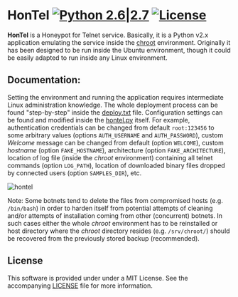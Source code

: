 # HonTel [![Python 2.6|2.7](https://img.shields.io/badge/python-2.6|2.7-yellow.svg)](https://www.python.org/) [![License](https://img.shields.io/badge/license-MIT-blue.svg)](https://github.com/stamparm/hontel#license-mit)

**HonTel** is a Honeypot for Telnet service. Basically, it is a Python v2.x application emulating the service inside the [chroot](https://help.ubuntu.com/community/BasicChroot) environment. Originally it has been designed to be run inside the Ubuntu environment, though it could be easily adapted to run inside any Linux environment.

## Documentation:

Setting the environment and running the application requires intermediate Linux administration knowledge. The whole deployment process can be found "step-by-step" inside the [deploy.txt](https://github.com/stamparm/hontel/blob/master/deploy.txt) file. Configuration settings can be found and modified inside the [hontel.py](https://github.com/stamparm/hontel/blob/master/hontel.py) itself. For example, authentication credentials can be changed from default `root:123456` to some arbitrary values (options `AUTH_USERNAME` and `AUTH_PASSWORD`), custom *Welcome* message can be changed from default <blank> (option `WELCOME`), custom *hostname* (option `FAKE_HOSTNAME`), architecture (option `FAKE_ARCHITECTURE`), location of log file (inside the *chroot* environment) containing all telnet commands (option `LOG_PATH`), location of downloaded binary files dropped by connected users (option `SAMPLES_DIR`), etc.

![hontel](http://i.imgur.com/zLCMLML.png)

Note: Some botnets tend to delete the files from compromised hosts (e.g. `/bin/bash`) in order to harden itself from potential attempts of cleaning and/or attempts of installation coming from other (concurrent) botnets. In such cases either the whole *chroot* environment has to be reinstalled or host directory where the *chroot* directory resides (e.g. `/srv/chroot/`) should be recovered from the previously stored backup (recommended).

## License

This software is provided under under a MIT License. See the accompanying [LICENSE](https://github.com/stamparm/hontel/blob/master/LICENSE) file for more information.
